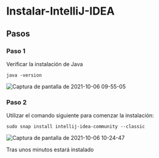 # Instalar-IntelliJ-IDEA
## Pasos
### Paso 1
Verificar la instalación de Java
```console
java -version
```
![Captura de pantalla de 2021-10-06 09-55-05](https://user-images.githubusercontent.com/91153503/136171712-5f202117-dc41-4793-92aa-ade70fa66100.png)

### Paso 2
Utilizar el comando siguiente para comenzar la instalación:
```console
sudo snap install intellij-idea-community --classic
```
![Captura de pantalla de 2021-10-06 10-24-47](https://user-images.githubusercontent.com/91153503/136176463-fa71540d-d347-4ed9-b98a-1756a7de1c46.png)

Tras unos minutos estará instalado
